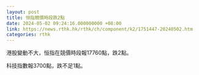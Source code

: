 ```yaml
---
layout: post
title: 恒指競價時段跌2點
date: 2024-05-02 09:24:16.000000000 +08:00
link: https://news.rthk.hk/rthk/ch/component/k2/1751447-20240502.htm
categories: rthk
---
```


港股變動不大，恒指在競價時段報17760點，跌2點。

科技指數報3700點，跌不足1點。
